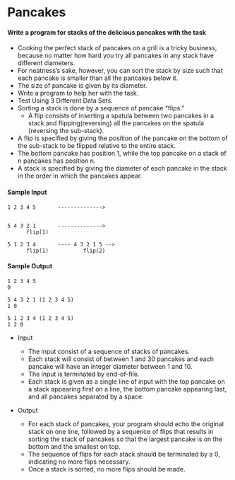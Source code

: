 

# Pancakes

#### Write a program for stacks of the delicious pancakes with the task

- Cooking the perfect stack of pancakes on a grill is a tricky business, because no matter how hard you try all pancakes in any stack have different diameters.
- For neatness’s sake, however, you can sort the stack by size such that 
  each pancake is smaller than all the pancakes below it. 
- The size of pancake is given by its diameter.
- Write a program to help her with the task. 
- Test Using 3 Different Data Sets.
- Sorting a stack is done by a sequence of pancake “flips.”
  - A flip consists of inserting a spatula between two pancakes in a stack and flipping(reversing) all the pancakes on the spatula (reversing the sub-stack).
- A flip is specified by giving the position of the pancake on the bottom of the sub-stack to be flipped relative to the entire stack.
- The bottom pancake has position 1, while the top pancake on a stack of n pancakes has position n.
- A stack is specified by giving the diameter of each pancake in the stack in the order in which the pancakes appear.



#### Sample Input

```
1 2 3 4 5  		-------------->


5 4 3 2 1		-------------->
	  flip(1)

5 1 2 3 4		---- 4 3 2 1 5 -->
      flip(1)			flip(2)
```

#### Sample Output

```
1 2 3 4 5
0

5 4 3 2 1 (1 2 3 4 5)
1 0

5 1 2 3 4 (1 2 3 4 5)
1 2 0
```

- Input

  - The input consist of a sequence of stacks of pancakes.
  - Each stack will consist of between 1 and 30 pancakes and each pancake will have an integer diameter between 1 and 10.
  - The input is terminated by end-of-file. 
  - Each stack is given as a single line of input with the top pancake on a stack appearing first on a line, the bottom pancake appearing last, and all pancakes separated by a space.

- Output

  - For each stack of pancakes, your program should echo the original stack on one line, followed by a sequence of flips that results in sorting the stack of pancakes so that the largest pancake is on the bottom and the smallest on top.
  - The sequence of flips for each stack should be terminated by a 0, indicating no more flips necessary.
  - Once a stack is sorted, no more flips should be made.
